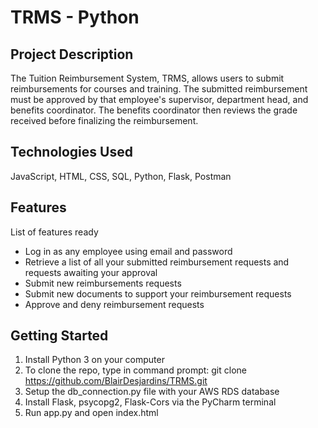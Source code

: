 # TRMS - Python

## Project Description

The Tuition Reimbursement System, TRMS, allows users to submit reimbursements for courses and training. The submitted reimbursement must be approved by that employee's supervisor, department head, and benefits coordinator. The benefits coordinator then reviews the grade received before finalizing the reimbursement.

## Technologies Used

JavaScript, HTML, CSS, SQL, Python, Flask, Postman

## Features

List of features ready
* Log in as any employee using email and password
* Retrieve a list of all your submitted reimbursement requests and requests awaiting your approval
* Submit new reimbursements requests
* Submit new documents to support your reimbursement requests
* Approve and deny reimbursement requests

## Getting Started

1. Install Python 3 on your computer
2. To clone the repo, type in command prompt: git clone https://github.com/BlairDesjardins/TRMS.git
3. Setup the db_connection.py file with your AWS RDS database
4. Install Flask, psycopg2, Flask-Cors via the PyCharm terminal
5. Run app.py and open index.html
